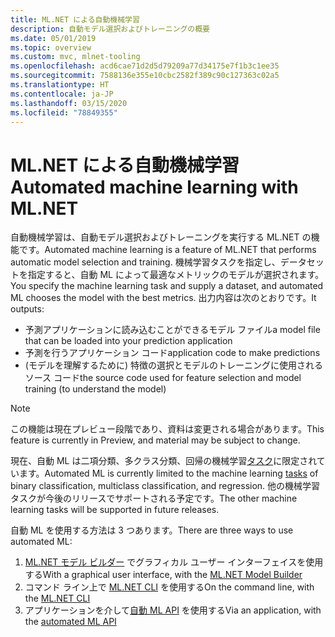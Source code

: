 ```yaml
---
title: ML.NET による自動機械学習
description: 自動モデル選択およびトレーニングの概要
ms.date: 05/01/2019
ms.topic: overview
ms.custom: mvc, mlnet-tooling
ms.openlocfilehash: acd6cae71d2d5d79209a77d34175e7f1b3c1ee35
ms.sourcegitcommit: 7588136e355e10cbc2582f389c90c127363c02a5
ms.translationtype: HT
ms.contentlocale: ja-JP
ms.lasthandoff: 03/15/2020
ms.locfileid: "78849355"
---
```

# <a name="automated-machine-learning-with-mlnet"></a><span data-ttu-id="8952c-103">ML.NET による自動機械学習</span><span class="sxs-lookup"><span data-stu-id="8952c-103">Automated machine learning with ML.NET</span></span>

<span data-ttu-id="8952c-104">自動機械学習は、自動モデル選択およびトレーニングを実行する ML.NET の機能です。</span><span class="sxs-lookup"><span data-stu-id="8952c-104">Automated machine learning is a feature of ML.NET that performs automatic model selection and training.</span></span> <span data-ttu-id="8952c-105">機械学習タスクを指定し、データセットを指定すると、自動 ML によって最適なメトリックのモデルが選択されます。</span><span class="sxs-lookup"><span data-stu-id="8952c-105">You specify the machine learning task and supply a dataset, and automated ML chooses the model with the best metrics.</span></span> <span data-ttu-id="8952c-106">出力内容は次のとおりです。</span><span class="sxs-lookup"><span data-stu-id="8952c-106">It outputs:</span></span>

- <span data-ttu-id="8952c-107">予測アプリケーションに読み込むことができるモデル ファイル</span><span class="sxs-lookup"><span data-stu-id="8952c-107">a model file that can be loaded into your prediction application</span></span>
- <span data-ttu-id="8952c-108">予測を行うアプリケーション コード</span><span class="sxs-lookup"><span data-stu-id="8952c-108">application code to make predictions</span></span>
- <span data-ttu-id="8952c-109">(モデルを理解するために) 特徴の選択とモデルのトレーニングに使用されるソース コード</span><span class="sxs-lookup"><span data-stu-id="8952c-109">the source code used for feature selection and model training (to understand the model)</span></span>

> [!NOTE]
> <span data-ttu-id="8952c-110">この機能は現在プレビュー段階であり、資料は変更される場合があります。</span><span class="sxs-lookup"><span data-stu-id="8952c-110">This feature is currently in Preview, and material may be subject to change.</span></span>

<span data-ttu-id="8952c-111">現在、自動 ML は二項分類、多クラス分類、回帰の機械学習[タスク](resources/tasks.md)に限定されています。</span><span class="sxs-lookup"><span data-stu-id="8952c-111">Automated ML is currently limited to the machine learning [tasks](resources/tasks.md) of binary classification, multiclass classification, and regression.</span></span> <span data-ttu-id="8952c-112">他の機械学習タスクが今後のリリースでサポートされる予定です。</span><span class="sxs-lookup"><span data-stu-id="8952c-112">The other machine learning tasks will be supported in future releases.</span></span>

<span data-ttu-id="8952c-113">自動 ML を使用する方法は 3 つあります。</span><span class="sxs-lookup"><span data-stu-id="8952c-113">There are three ways to use automated ML:</span></span>

1. <span data-ttu-id="8952c-114">[ML.NET モデル ビルダー](automate-training-with-model-builder.md) でグラフィカル ユーザー インターフェイスを使用する</span><span class="sxs-lookup"><span data-stu-id="8952c-114">With a graphical user interface, with the [ML.NET Model Builder](automate-training-with-model-builder.md)</span></span>
1. <span data-ttu-id="8952c-115">コマンド ライン上で [ML.NET CLI](automate-training-with-cli.md) を使用する</span><span class="sxs-lookup"><span data-stu-id="8952c-115">On the command line, with the [ML.NET CLI](automate-training-with-cli.md)</span></span>
1. <span data-ttu-id="8952c-116">アプリケーションを介して[自動 ML API](how-to-guides/how-to-use-the-automl-api.md) を使用する</span><span class="sxs-lookup"><span data-stu-id="8952c-116">Via an application, with the [automated ML API](how-to-guides/how-to-use-the-automl-api.md)</span></span>
